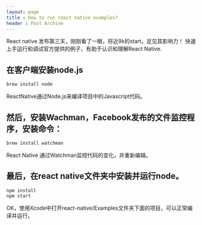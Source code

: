 ```yaml
---
layout: page
title : How to run react native examples?
header : Post Archive
---
```


React native 发布第三天，刚刚看了一眼，将近9k的start，足见其影响力！
快速上手运行和调试官方提供的例子，有助于认识和理解React Native.

## 在客户端安装node.js

    brew install node

ReactNative通过Node.js来编译项目中的Javascript代码。

## 然后，安装Wachman，Facebook发布的文件监控程序，安装命令：

    brew install watchman

React Native 通过Watchman监控代码的变化，并重新编辑。

## 最后，在react native文件夹中安装并运行node。

    npm install
    npm start

OK，使用Xcode中打开react-native/Examples文件夹下面的项目，可以正常编译并运行。
